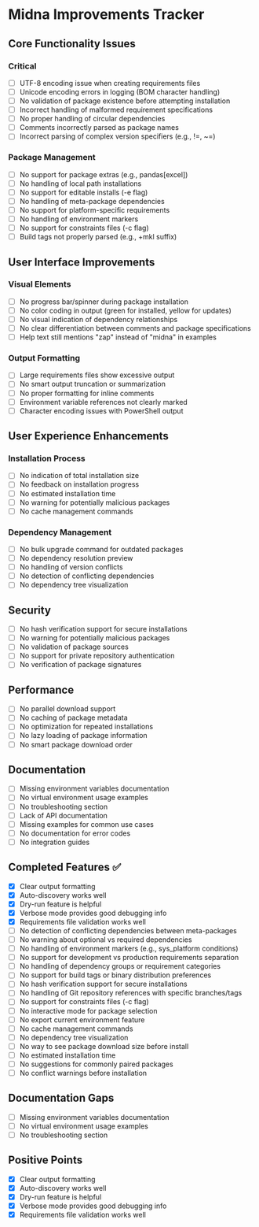 # Midna Improvements Tracker

## Core Functionality Issues

### Critical

- [ ] UTF-8 encoding issue when creating requirements files
- [ ] Unicode encoding errors in logging (BOM character handling)
- [ ] No validation of package existence before attempting installation
- [ ] Incorrect handling of malformed requirement specifications
- [ ] No proper handling of circular dependencies
- [ ] Comments incorrectly parsed as package names
- [ ] Incorrect parsing of complex version specifiers (e.g., !=, ~=)

### Package Management

- [ ] No support for package extras (e.g., pandas[excel])
- [ ] No handling of local path installations
- [ ] No support for editable installs (-e flag)
- [ ] No handling of meta-package dependencies
- [ ] No support for platform-specific requirements
- [ ] No handling of environment markers
- [ ] No support for constraints files (-c flag)
- [ ] Build tags not properly parsed (e.g., +mkl suffix)

## User Interface Improvements

### Visual Elements

- [ ] No progress bar/spinner during package installation
- [ ] No color coding in output (green for installed, yellow for updates)
- [ ] No visual indication of dependency relationships
- [ ] No clear differentiation between comments and package specifications
- [ ] Help text still mentions "zap" instead of "midna" in examples

### Output Formatting

- [ ] Large requirements files show excessive output
- [ ] No smart output truncation or summarization
- [ ] No proper formatting for inline comments
- [ ] Environment variable references not clearly marked
- [ ] Character encoding issues with PowerShell output

## User Experience Enhancements

### Installation Process

- [ ] No indication of total installation size
- [ ] No feedback on installation progress
- [ ] No estimated installation time
- [ ] No warning for potentially malicious packages
- [ ] No cache management commands

### Dependency Management

- [ ] No bulk upgrade command for outdated packages
- [ ] No dependency resolution preview
- [ ] No handling of version conflicts
- [ ] No detection of conflicting dependencies
- [ ] No dependency tree visualization

## Security

- [ ] No hash verification support for secure installations
- [ ] No warning for potentially malicious packages
- [ ] No validation of package sources
- [ ] No support for private repository authentication
- [ ] No verification of package signatures

## Performance

- [ ] No parallel download support
- [ ] No caching of package metadata
- [ ] No optimization for repeated installations
- [ ] No lazy loading of package information
- [ ] No smart package download order

## Documentation

- [ ] Missing environment variables documentation
- [ ] No virtual environment usage examples
- [ ] No troubleshooting section
- [ ] Lack of API documentation
- [ ] Missing examples for common use cases
- [ ] No documentation for error codes
- [ ] No integration guides

## Completed Features ✅

- [x] Clear output formatting
- [x] Auto-discovery works well
- [x] Dry-run feature is helpful
- [x] Verbose mode provides good debugging info
- [x] Requirements file validation works well
- [ ] No detection of conflicting dependencies between meta-packages
- [ ] No warning about optional vs required dependencies
- [ ] No handling of environment markers (e.g., sys_platform conditions)
- [ ] No support for development vs production requirements separation
- [ ] No handling of dependency groups or requirement categories
- [ ] No support for build tags or binary distribution preferences
- [ ] No hash verification support for secure installations
- [ ] No handling of Git repository references with specific branches/tags
- [ ] No support for constraints files (-c flag)
- [ ] No interactive mode for package selection
- [ ] No export current environment feature
- [ ] No cache management commands
- [ ] No dependency tree visualization
- [ ] No way to see package download size before install
- [ ] No estimated installation time
- [ ] No suggestions for commonly paired packages
- [ ] No conflict warnings before installation

## Documentation Gaps
- [ ] Missing environment variables documentation
- [ ] No virtual environment usage examples
- [ ] No troubleshooting section

## Positive Points
- [x] Clear output formatting
- [x] Auto-discovery works well
- [x] Dry-run feature is helpful
- [x] Verbose mode provides good debugging info
- [x] Requirements file validation works well
